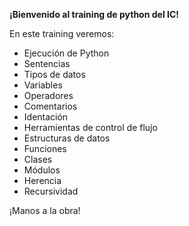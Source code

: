 **¡Bienvenido al training de python del IC!**

En este training veremos:
* Ejecución de Python
* Sentencias
* Tipos de datos
* Variables
* Operadores
* Comentarios
* Identación
* Herramientas de control de flujo
* Estructuras de datos
* Funciones
* Clases
* Módulos
* Herencia
* Recursividad

¡Manos a la obra!
